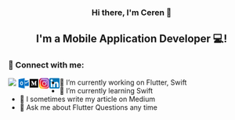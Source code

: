 <h3 align="center">
Hi there, I'm Ceren</a> 👋
</h3>

<h2 align="center">
I'm a Mobile Application Developer 💻!
</h2> 

### 🤝 Connect with me:

<a href="https://www.linkedin.com/in/ceren-ya%C5%9Fa-008913186/"><img align="left" src="https://raw.githubusercontent.com/cerenyasa97/cerenyasa97/main/images/linkedin.png" width="21px"/></a><a href="cerenyasa97@hotmail.com"><img align="left" src="https://raw.githubusercontent.com/cerenyasa97/cerenyasa97/main/images/outlook.png" alt="Yu Shi | LinkedIn" width="21px"/></a><a href="https://medium.com/@cerenyasa97"><img align="left" src="https://raw.githubusercontent.com/cerenyasa97/cerenyasa97/main/images/medium.png" width="21px"/></a><a href="https://www.instagram.com/ceren_yasa_26/"><img align="left" src="https://raw.githubusercontent.com/cerenyasa97/cerenyasa97/main/images/instagram.png" width="21px"/></a><a href="https://twitter.com/cereny_yasa"><img align="left" src="https://raw.githubusercontent.com/cerenyasa97/cerenyasa97/main/images/174857.png" width="21px"/></a>


- 🔭 I’m currently working on Flutter, Swift
- 🌱 I’m currently learning Swift
- 👯 I sometimes write my article on Medium
- 💬 Ask me about Flutter Questions any time
